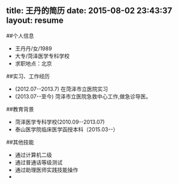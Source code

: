 title: 王丹的简历 
date: 2015-08-02 23:43:37
layout: resume
---

##个人信息
- 王丹丹/女/1989
- 大专/菏泽医学专科学校
- 求职地点：北京

##实习、工作经历

- (2012.07--2013.7) 在菏泽市立医院实习
- (2013.07--至今) 菏泽市立医院急救中心工作,做急诊导医。

##教育背景
- 菏泽医学专科学校(2010.09--2013.07)
- 泰山医学院临床医学函授本科（2015.03--）



##其他技能
- 通过计算机二级
- 通过普通话等级测试
- 通过助理医师实践技能操作
- 



